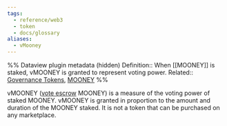 ```yaml
---
tags:
  - reference/web3
  - token
  - docs/glossary
aliases:
  - vMooney
---
```

%% Dataview plugin metadata (hidden)
Definition:: When [[MOONEY]] is staked, vMOONEY is granted to represent voting power.
Related:: [Governance Tokens](Governance%20Tokens.md), [MOONEY](MOONEY.md)
%%

vMOONEY ([vote escrow](Vote%20Escrow.md) MOONEY) is a measure of the voting power of staked MOONEY. vMOONEY is granted in proportion to the amount and duration of the MOONEY staked. It is not a token that can be purchased on any marketplace.